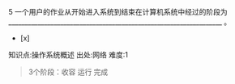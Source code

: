 5
一个用户的作业从开始进入系统到结束在计算机系统中经过的阶段为
__________________________________________________________________ 。
- [x]

知识点:操作系统概述
出处:网络
难度:1
> 3个阶段：收容 运行 完成

